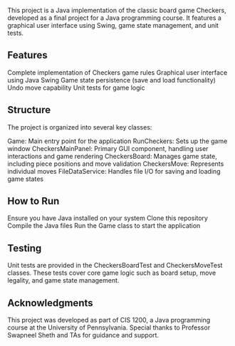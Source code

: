 This project is a Java implementation of the classic board game Checkers, developed as a final project for a Java programming course. It features a graphical user interface using Swing, game state management, and unit tests.

## Features
Complete implementation of Checkers game rules
Graphical user interface using Java Swing
Game state persistence (save and load functionality)
Undo move capability
Unit tests for game logic

## Structure
The project is organized into several key classes:

Game: Main entry point for the application
RunCheckers: Sets up the game window
CheckersMainPanel: Primary GUI component, handling user interactions and game rendering
CheckersBoard: Manages game state, including piece positions and move validation
CheckersMove: Represents individual moves
FileDataService: Handles file I/O for saving and loading game states

## How to Run

Ensure you have Java installed on your system
Clone this repository
Compile the Java files
Run the Game class to start the application

## Testing
Unit tests are provided in the CheckersBoardTest and CheckersMoveTest classes. These tests cover core game logic such as board setup, move legality, and game state management.

## Acknowledgments
This project was developed as part of CIS 1200, a Java programming course at the University of Pennsylvania.
Special thanks to Professor Swapneel Sheth and TAs for guidance and support.

